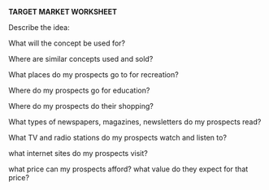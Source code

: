 **TARGET MARKET WORKSHEET**

Describe the idea:

What will the concept be used for?

Where are similar concepts used and sold?

What places do my prospects go to for recreation?

Where do my prospects go for education?

Where do my prospects do their shopping?

What types of newspapers, magazines, newsletters do my prospects read?

What TV and radio stations do my prospects watch and listen to?

what internet sites do my prospects visit?

what price can my prospects afford? what value do they expect for that
price?
